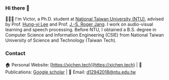 ### Hi there 👋 
👨🏼‍💻 I'm Victor, a Ph.D. student at [National Taiwan University (NTU)](https://www.ntu.edu.tw/english/), advised by Prof. [Hung-yi Lee](https://speech.ee.ntu.edu.tw/~hylee/index.html) and Prof. [J.-S. Roger Jang](https://scholar.google.com/citations?user=xPAxmk0AAAAJ&hl=en). I work on audio-visual learning and speech processing. Before NTU, I obtained a B.S. degree in Computer Science and Information Engineering (CSIE) from National Taiwan University of Science and Technology (Taiwan Tech).

### Contact
🏠 Personal Website: [https://xjchen.tech](https://xjchen.tech) | 📖 Publications: [Google scholar](https://scholar.google.com/citations?user=ZDVOXd4AAAAJ&hl=en) | 📩 Email: [d12942018@ntu.edu.tw](d12942018@ntu.edu.tw)
